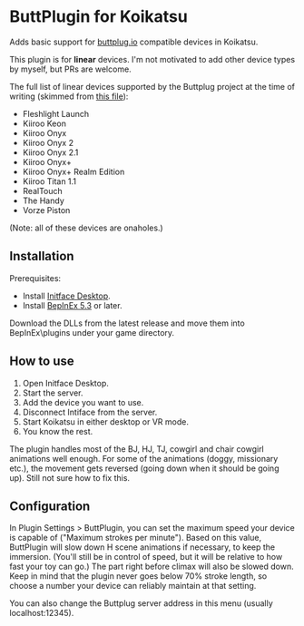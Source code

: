 # ButtPlugin for Koikatsu
Adds basic support for [buttplug.io](https://buttplug.io/) compatible devices in Koikatsu.

This plugin is for **linear** devices. I'm not motivated to add other device types by myself, but PRs are welcome.

The full list of linear devices supported by the Buttplug project at the time of writing (skimmed from [this file](https://github.com/buttplugio/buttplug/blob/32253e0c19cb83f0ce326ee5019e5db7f139651d/buttplug/buttplug-device-config/buttplug-device-config.yml)):
* Fleshlight Launch
* Kiiroo Keon
* Kiiroo Onyx
* Kiiroo Onyx 2
* Kiiroo Onyx 2.1
* Kiiroo Onyx+
* Kiiroo Onyx+ Realm Edition
* Kiiroo Titan 1.1
* RealTouch
* The Handy
* Vorze Piston

(Note: all of these devices are onaholes.)

## Installation
Prerequisites:
* Install [Initface Desktop](https://intiface.com/desktop/).
* Install [BepInEx 5.3](https://github.com/BepInEx/BepInEx/releases) or later.

Download the DLLs from the latest release and move them into BepInEx\plugins under your game directory.

## How to use
1. Open Initface Desktop.
1. Start the server.
1. Add the device you want to use.
1. Disconnect Intiface from the server.
1. Start Koikatsu in either desktop or VR mode.
1. You know the rest.

The plugin handles most of the BJ, HJ, TJ, cowgirl and chair cowgirl animations well enough. For some of the animations (doggy, missionary etc.), the movement gets reversed (going down when it should be going up). Still not sure how to fix this.

## Configuration
In Plugin Settings > ButtPlugin, you can set the maximum speed your device is capable of ("Maximum strokes per minute"). Based on this value, ButtPlugin will slow down H scene animations if necessary, to keep the immersion. (You'll still be in control of speed, but it will be relative to how fast your toy can go.) The part right before climax will also be slowed down. Keep in mind that the plugin never goes below 70% stroke length, so choose a number your device can reliably maintain at that setting.

You can also change the Buttplug server address in this menu (usually localhost:12345).
